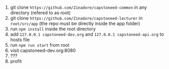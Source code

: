 1) git clone `https://github.com/Zinadore/capstoneed-common` in any directory (refered to as root)
2) git clone `https://github.com/Zinadore/capstoneed-lecturer` in `root/src/app` (the repo must be directly inside the app folder)
3) run `npm install` inside the root directory
4) add `127.0.0.1 capstoneed-dev.org` and `127.0.0.1 capstoneed-api.org` to hosts file
5) run `npm run start` from root
6) visit capstoneed-dev.org:8080
7) ???
8) profit

